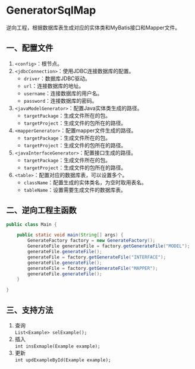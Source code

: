 # GeneratorSqlMap
逆向工程，根据数据库表生成对应的实体类和MyBatis接口和Mapper文件。

## 一、配置文件
1. `<config>`：根节点。
2. `<jdbcConnection>`：使用JDBC连接数据库的配置。  
	- `driver`：数据库JDBC驱动。  
	- `url`：连接数据库的地址。  
	- `username`：连接数据库的用户名。  
	- `password`：连接数据库的密码。  
3. `<javaModelGenerator>`：配置Java实体类生成的路径。  
	- `targetPackage`：生成文件所在的包。  
	- `targetProject`：生成文件的包所在的路径。  
4. `<mapperGenerator>`：配置mapper文件生成的路径。  
	- `targetPackage`：生成文件所在的包。  
	- `targetProject`：生成文件的包所在的路径。  
5. `<javaInterfaceGenerator>`：配置接口生成的路径。  
	- `targetPackage`：生成文件所在的包。  
	- `targetProject`：生成文件的包所在的路径。  
6. `<table>`：配置对应的数据库表，可以设置多个。  
	- `className`：配置生成的实体类名，为空时取用表名。  
	- `tableName`：设置需要生成文件的数据库表。

## 二、逆向工程主函数

```java
public class Main {

	public static void main(String[] args) {
		GenerateFactory factory = new GenerateFactory();
		GenerateFile generateFile = factory.getGenerateFile("MODEL");
		generateFile.generateFile();
		generateFile = factory.getGenerateFile("INTERFACE");
		generateFile.generateFile();
		generateFile = factory.getGenerateFile("MAPPER");
		generateFile.generateFile();
	}

}
```

## 三、支持方法

1. 查询  
   `List<Example> selExample();`
2. 插入  
   `int insExmaple(Example example);`
3. 更新  
   `int updExampleById(Example example);`
